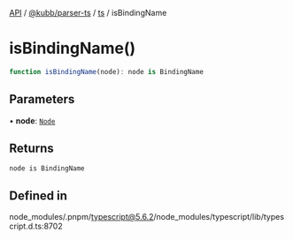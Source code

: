 [API](../../../../../packages.md) / [@kubb/parser-ts](../../../index.md) / [ts](../index.md) / isBindingName

# isBindingName()

```ts
function isBindingName(node): node is BindingName
```

## Parameters

• **node**: [`Node`](../interfaces/Node.md)

## Returns

`node is BindingName`

## Defined in

node\_modules/.pnpm/typescript@5.6.2/node\_modules/typescript/lib/typescript.d.ts:8702
